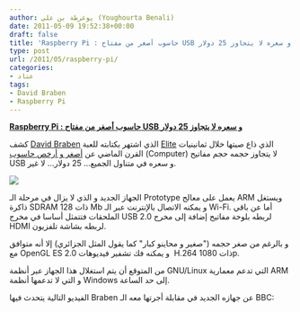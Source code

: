 ```yaml
---
author: يوغرطة بن علي (Youghourta Benali)
date: 2011-05-09 19:52:38+00:00
draft: false
title: 'Raspberry Pi : حاسوب أصغر من مفتاح USB و سعره لا يتجاوز 25 دولار '
type: post
url: /2011/05/raspberry-pi/
categories:
- عتاد
tags:
- David Braben
- Raspberry Pi
---
```


[**Raspberry Pi : حاسوب أصغر من مفتاح USB و سعره لا يتجاوز 25 دولار**](https://www.it-scoop.com/2011/05/raspberry-pi/ )


كشف [David Braben](http://en.wikipedia.org/wiki/David_Braben) الذي اشتهر بكتابته للعبة [Elite](http://en.wikipedia.org/wiki/Elite_(video_game)) الذي ذاع صيتها خلال ثمانينيات القرن الماضي عن [أصغر و أرخص حاسوب](http://www.bbc.co.uk/news/technology-13292450) (Computer) لا يتجاوز حجمه حجم مفاتيح USB و سعره في متناول الجميع... 25 دولار... لا غير.

[![](https://www.it-scoop.com/wp-content/uploads/2011/05/Raspberry-Pi.jpg)
](https://www.it-scoop.com/2011/05/raspberry-pi/ )



الجهاز الجديد و الذي لا يزال في مرحلة الـ Prototype يعمل على معالج ARM ويستغل ذاكرة SDRAM ذات 128 Mb و يمكنه الاتصال بالإنترنت عبر الـ Wi-Fi. أما عن باقي الملحقات فتتمثل أساسا في مخرج USB 2.0 لربطه بلوحة مفاتيح إضافة إلى مخرج HDMI لربطه بشاشة تلفزيون.

و بالرغم من صغر حجمه ("صغير و محاينو كبار" كما يقول المثل الجزائري) إلا أنه متوافق مع OpenGL ES 2.0 و يمكنه فك تشفير فيديوهات  H.264 ذات 1080p.

من المتوقع أن يتم استغلال هذا الجهاز عبر أنظمة GNU/Linux التي تدعم معمارية ARM و التي لا تدعمها أنظمة Windows إلى حد الساعة.

الفيديو التالية يتحدث فيها Braben عن جهازه الجديد في مقابلة أجرتها معه الـ BBC:

<!-- more -->


<object width="560" height="349"><embed src="http://www.youtube.com/v/pQ7N4rycsy4?fs=1&hl=fr_FR" allowscriptaccess="always" height="349" width="560" allowfullscreen="true" type="application/x-shockwave-flash"></embed></object>





